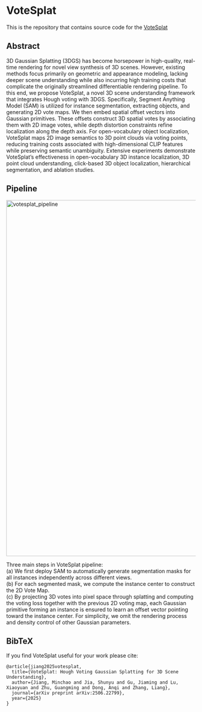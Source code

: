 # VoteSplat

This is the repository that contains source code for the [VoteSplat](http://arxiv.org/abs/2506.22799)

## Abstract
3D Gaussian Splatting (3DGS) has become horsepower in high-quality, real-time rendering for novel view synthesis of 3D scenes. However, existing methods focus primarily on geometric and appearance modeling, lacking deeper scene understanding while also incurring high training costs that complicate the originally streamlined differentiable rendering pipeline. To this end, we propose VoteSplat, a novel 3D scene understanding framework that integrates Hough voting with 3DGS. Specifically, Segment Anything Model (SAM) is utilized for instance segmentation, extracting objects, and generating 2D vote maps. We then embed spatial offset vectors into Gaussian primitives. These offsets construct 3D spatial votes by associating them with 2D image votes, while depth distortion constraints refine localization along the depth axis. For open-vocabulary object localization, VoteSplat maps 2D image semantics to 3D point clouds via voting points, reducing training costs associated with high-dimensional CLIP features while preserving semantic unambiguity. Extensive experiments demonstrate VoteSplat’s effectiveness in open-vocabulary 3D instance localization, 3D point cloud understanding, click-based 3D object localization, hierarchical segmentation, and ablation studies.

## Pipeline
<img width="944" alt="votesplat_pipeline" src="https://github.com/user-attachments/assets/2c39e223-ae04-4423-ab6d-6599d96ab0d9" />

Three main steps in VoteSplat pipeline:  
(a) We first deploy SAM to automatically generate segmentation masks for all instances independently across different views.  
(b) For each segmented mask, we compute the instance center to construct the 2D Vote Map.  
(c) By projecting 3D votes into pixel space through splatting and computing the voting loss together with the previous 2D voting map, each Gaussian primitive forming an instance is ensured to learn an offset vector pointing toward the instance center. For simplicity, we omit the rendering process and density control of other Gaussian parameters.  



## BibTeX
If you find VoteSplat useful for your work please cite:
```
@article{jiang2025votesplat,
  title={VoteSplat: Hough Voting Gaussian Splatting for 3D Scene Understanding},
  author={Jiang, Minchao and Jia, Shunyu and Gu, Jiaming and Lu, Xiaoyuan and Zhu, Guangming and Dong, Anqi and Zhang, Liang},
  journal={arXiv preprint arXiv:2506.22799},
  year={2025}
}
```

